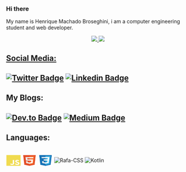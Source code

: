 ### Hi there 

My name is Henrique Machado Broseghini, i am a computer engineering student and web developer.

<div align="center">
  <a href="https://github.com/HenriqueBros">
  <img height="180em" src="https://github-readme-stats.vercel.app/api?username=HenriqueBros&show_icons=true&theme=ocean_dark&include_all_commits=true&count_private=true"/>
  <img height="180em" src="https://github-readme-stats.vercel.app/api/top-langs/?username=HenriqueBros&layout=compact&langs_count=6&theme=ocean_dark"/>
</div>
  
## **Social Media:**  

[![Twitter Badge](https://img.shields.io/badge/-Twitter-1ca0f1?style=flat-square&labelColor=1ca0f1&logo=twitter&logoColor=white&link=https://twitter.com/BrosHenrique)](https://twitter.com/BrosHenrique)
[![Linkedin Badge](https://img.shields.io/badge/-LinkedIn-blue?style=flat-square&logo=Linkedin&logoColor=white&link=https://www.linkedin.com/in/henrique-machado-broseghini-041163189/)](https://www.linkedin.com/in/henrique-machado-broseghini-041163189/) 
---
## **My Blogs:**  
  
[![Dev.to Badge](https://img.shields.io/badge/dev.to-0A0A0A?style=for-the-badge&logo=devdotto&logoColor=white&link=https://dev.to/henriquebros)](https://dev.to/henriquebros)
[![Medium Badge](https://img.shields.io/badge/Medium-12100E?style=for-the-badge&logo=medium&logoColor=white=&link=https://medium.com/@broseghinibros)](https://medium.com/@broseghinibros)
---
## **Languages:**  
 <div style="display: inline_block"><br>
  <img align="center" alt="Rafa-Js" height="30" width="40" src="https://raw.githubusercontent.com/devicons/devicon/master/icons/javascript/javascript-plain.svg">
  <img align="center" alt="Rafa-HTML" height="30" width="40" src="https://raw.githubusercontent.com/devicons/devicon/master/icons/html5/html5-original.svg">
  <img align="center" alt="Rafa-CSS" height="30" width="40" src="https://raw.githubusercontent.com/devicons/devicon/master/icons/css3/css3-original.svg">
  <img align="center" alt="Rafa-CSS" height="30" width="40" src="https://cdn.jsdelivr.net/gh/devicons/devicon/icons/cplusplus/cplusplus-original.svg">
  <img align="center" alt="Kotlin" height="30" width="40" src="https://cdn.jsdelivr.net/gh/devicons/devicon/icons/kotlin/kotlin-original.svg">
</div>
